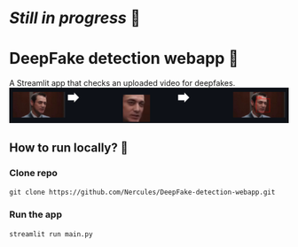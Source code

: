 # *Still in progress* :construction_worker:
# DeepFake detection webapp :busts_in_silhouette:
A Streamlit app that checks an uploaded video for deepfakes.
![detection example](imagery/boxed_frames/README_Example.png)
## How to run locally? :running:
### Clone repo
    git clone https://github.com/Nercules/DeepFake-detection-webapp.git
### Run the app
    streamlit run main.py
